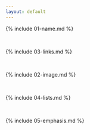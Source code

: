 ```yaml
---
layout: default
---
```


{% include 01-name.md %}

<br>

{% include 03-links.md %}

<br>

{% include 02-image.md %}

<br>

{% include 04-lists.md %}

<br>

{% include 05-emphasis.md %}
